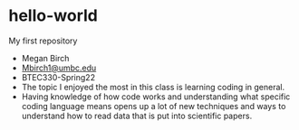 # hello-world
My first repository
- Megan Birch
- Mbirch1@umbc.edu
- BTEC330-Spring22
- The topic I enjoyed the most in this class is learning coding in general. 
- Having knowledge of how code works and understanding what specific coding language means opens up a lot of new techniques and ways to understand how to read data that is put into scientific papers. 
